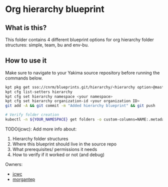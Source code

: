# Org hierarchy blueprint
## What is this?
This folder contains 4 different blueprint options for org hierarchy folder structures: simple, team, bu and env-bu.

## How to use it
Make sure to navigate to your Yakima source repository before running the commands below.

```bash
kpt pkg get sso://cnrm/blueprints.git/hierarchy/<hierarchy option>@master hierarchy
kpt cfg list-setters hierarchy
kpt cfg set hierarchy namespace <your namespace>
kpt cfg set hierarchy organization-id <your organization ID>
git add -A && git commit -m "Added hierarchy blueprint" && git push

# Verify folder creation
kubectl -n ${YOUR_NAMESPACE} get folders -o custom-columns=NAME:.metadata.name,ID:.status.name
```

TODO(jcwc): Add more info about:
1. Hierarchy folder structures
2. Where this blueprint should live in the source repo
3. What prerequisites/ permissions it needs
4. How to verify if it worked or not (and debug)

Owners:
- [jcwc](http://who/jcwc@google.com)
- [morgantep](http://who/morgantep@google.com)
